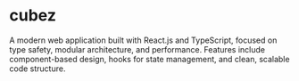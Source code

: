 # cubez
A modern web application built with React.js and TypeScript, focused on type safety, modular architecture, and performance. Features include component-based design, hooks for state management, and clean, scalable code structure.
